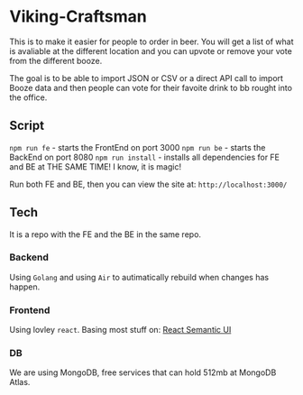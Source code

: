 # Viking-Craftsman

This is to make it easier for people to order in beer. You will get a list of what is avaliable at the different location and you can upvote or remove your vote from the different booze.

The goal is to be able to import JSON or CSV or a direct API call to import Booze data and then people can vote for their favoite drink to bb rought into the office.

## Script

`npm run fe` - starts the FrontEnd on port 3000
`npm run be` - starts the BackEnd on port 8080
`npm run install` - installs all dependencies for FE and BE at THE SAME TIME! I know, it is magic!

Run both FE and BE, then you can view the site at: `http://localhost:3000/`

## Tech

It is a repo with the FE and the BE in the same repo.

### Backend

Using `Golang` and using `Air` to autimatically rebuild when changes has happen.

### Frontend

Using lovley `react`.
Basing most stuff on: [React Semantic UI](https://react.semantic-ui.com/collections/form/#types-form)

### DB

We are using MongoDB, free services that can hold 512mb at MongoDB Atlas.
